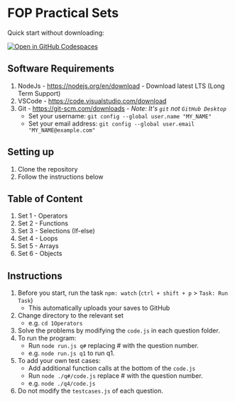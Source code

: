 # FOP Practical Sets

Quick start without downloading:

[![Open in GitHub Codespaces](https://github.com/codespaces/badge.svg)](https://codespaces.new/SP-DIT/ST0523-FOP-practicals)

## Software Requirements

1. NodeJs - https://nodejs.org/en/download - Download latest LTS (Long Term Support)
2. VSCode - https://code.visualstudio.com/download
3. Git - https://git-scm.com/downloads - _Note: It's `git` not `GitHub Desktop`_
    - Set your username: `git config --global user.name "MY_NAME"`
    - Set your email address: `git config --global user.email "MY_NAME@example.com"`

## Setting up

1. Clone the repository
2. Follow the instructions below

## Table of Content

1. Set 1 - Operators
2. Set 2 - Functions
3. Set 3 - Selections (If-else)
4. Set 4 - Loops
5. Set 5 - Arrays
6. Set 6 - Objects

## Instructions

1. Before you start, run the task `npm: watch` (`ctrl + shift + p` > `Task: Run Task`)
    - This automatically uploads your saves to GitHub
2. Change directory to the relevant set
    - e.g. `cd 1Operators`
3. Solve the problems by modifying the `code.js` in each question folder.
4. To run the program:
    - Run `node run.js q#` replacing # with the question number.
    - e.g. `node run.js q1` to run q1.
5. To add your own test cases:
    - Add additional function calls at the bottom of the `code.js`
    - Run `node ./q#/code.js` replace # with the question number.
    - e.g. `node ./q4/code.js`
6. Do not modify the `testcases.js` of each question.
